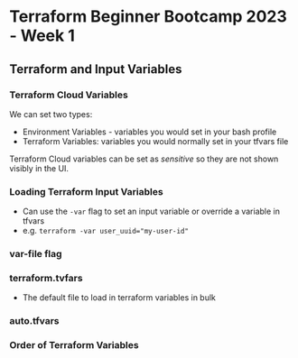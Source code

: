 # Terraform Beginner Bootcamp 2023 - Week 1

## Terraform and Input Variables

### Terraform Cloud Variables
We can set two types:
- Environment Variables - variables you would set in your bash profile
- Terraform Variables: variables you would normally set in your tfvars file

Terraform Cloud variables can be set as _sensitive_ so they are not shown visibly in the UI.

### Loading Terraform Input Variables
- Can use the `-var` flag to set an input variable or override a variable in tfvars
- e.g. `terraform -var user_uuid="my-user-id"`


### var-file flag


### terraform.tvfars
- The default file to load in terraform variables in bulk

### auto.tfvars

### Order of Terraform Variables